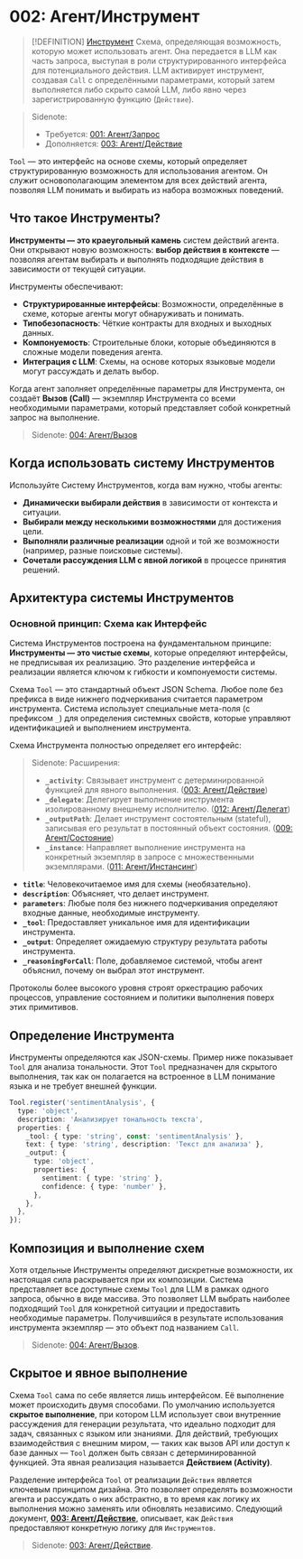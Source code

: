 # 002: Агент/Инструмент

> [!DEFINITION] [Инструмент](./000_glossary.md)
> Схема, определяющая возможность, которую может использовать агент. Она передается в LLM как часть запроса, выступая в роли структурированного интерфейса для потенциального действия. LLM активирует инструмент, создавая `Call` с определёнными параметрами, который затем выполняется либо скрыто самой LLM, либо явно через зарегистрированную функцию (`Действие`).

> Sidenote:
> - Требуется: [001: Агент/Запрос](./001_agent_request.md)
> - Дополняется: [003: Агент/Действие](./003_agent_activity.md)

`Tool` — это интерфейс на основе схемы, который определяет структурированную возможность для использования агентом. Он служит основополагающим элементом для всех действий агента, позволяя LLM понимать и выбирать из набора возможных поведений.

## Что такое Инструменты?

**Инструменты — это краеугольный камень** систем действий агента. Они открывают новую возможность: **выбор действия в контексте** — позволяя агентам выбирать и выполнять подходящие действия в зависимости от текущей ситуации.

Инструменты обеспечивают:

- **Структурированные интерфейсы**: Возможности, определённые в схеме, которые агенты могут обнаруживать и понимать.
- **Типобезопасность**: Чёткие контракты для входных и выходных данных.
- **Компонуемость**: Строительные блоки, которые объединяются в сложные модели поведения агента.
- **Интеграция с LLM**: Схемы, на основе которых языковые модели могут рассуждать и делать выбор.

Когда агент заполняет определённые параметры для Инструмента, он создаёт **Вызов (Call)** — экземпляр Инструмента со всеми необходимыми параметрами, который представляет собой конкретный запрос на выполнение.

> Sidenote: [004: Агент/Вызов](./004_agent_call.md)

## Когда использовать систему Инструментов

Используйте Систему Инструментов, когда вам нужно, чтобы агенты:

- **Динамически выбирали действия** в зависимости от контекста и ситуации.
- **Выбирали между несколькими возможностями** для достижения цели.
- **Выполняли различные реализации** одной и той же возможности (например, разные поисковые системы).
- **Сочетали рассуждения LLM с явной логикой** в процессе принятия решений.

## Архитектура системы Инструментов

### Основной принцип: Схема как Интерфейс

Система Инструментов построена на фундаментальном принципе: **Инструменты — это чистые схемы**, которые определяют интерфейсы, не предписывая их реализацию. Это разделение интерфейса и реализации является ключом к гибкости и компонуемости системы.

Схема `Tool` — это стандартный объект JSON Schema. Любое поле без префикса в виде нижнего подчеркивания считается параметром инструмента. Система использует специальные мета-поля (с префиксом `_`) для определения системных свойств, которые управляют идентификацией и выполнением инструмента.

Схема Инструмента полностью определяет его интерфейс:

> Sidenote: Расширения:
> - **`_activity`**: Связывает инструмент с детерминированной функцией для явного выполнения. ([003: Агент/Действие](./003_agent_activity.md))
> - **`_delegate`**: Делегирует выполнение инструмента изолированному внешнему исполнителю. ([012: Агент/Делегат](./012_agent_delegate.md))
> - **`_outputPath`**: Делает инструмент состоятельным (stateful), записывая его результат в постоянный объект состояния. ([009: Агент/Состояние](./009_agent_state.md))
> - **`_instance`**: Направляет выполнение инструмента на конкретный экземпляр в запросе с множественными экземплярами. ([011: Агент/Инстансинг](./011_agent_instancing.md))

- **`title`**: Человекочитаемое имя для схемы (необязательно).
- **`description`**: Объясняет, что делает инструмент.
- **`parameters`**: Любые поля без нижнего подчеркивания определяют входные данные, необходимые инструменту.
- **`_tool`**: Предоставляет уникальное имя для идентификации инструмента.
- **`_output`**: Определяет ожидаемую структуру результата работы инструмента.
- **`_reasoningForCall`**: Поле, добавляемое системой, чтобы агент объяснил, почему он выбрал этот инструмент.

Протоколы более высокого уровня строят оркестрацию рабочих процессов, управление состоянием и политики выполнения поверх этих примитивов.

## Определение Инструмента

Инструменты определяются как JSON-схемы. Пример ниже показывает `Tool` для анализа тональности. Этот `Tool` предназначен для скрытого выполнения, так как он полагается на встроенное в LLM понимание языка и не требует внешней функции.

```typescript
Tool.register('sentimentAnalysis', {
  type: 'object',
  description: 'Анализирует тональность текста',
  properties: {
    _tool: { type: 'string', const: 'sentimentAnalysis' },
    text: { type: 'string', description: 'Текст для анализа' },
    _output: {
      type: 'object',
      properties: {
        sentiment: { type: 'string' },
        confidence: { type: 'number' },
      },
    },
  },
});
```

## Композиция и выполнение схем

Хотя отдельные Инструменты определяют дискретные возможности, их настоящая сила раскрывается при их композиции. Система представляет все доступные схемы `Tool` для LLM в рамках одного запроса, обычно в виде массива. Это позволяет LLM выбрать наиболее подходящий `Tool` для конкретной ситуации и предоставить необходимые параметры. Получившийся в результате использования инструмента экземпляр — это объект под названием `Call`.

> Sidenote: [004: Агент/Вызов](./004_agent_call.md).

## Скрытое и явное выполнение

Схема `Tool` сама по себе является лишь интерфейсом. Её выполнение может происходить двумя способами. По умолчанию используется **скрытое выполнение**, при котором LLM использует свои внутренние рассуждения для генерации результата, что идеально подходит для задач, связанных с языком или знаниями. Для действий, требующих взаимодействия с внешним миром, — таких как вызов API или доступ к базе данных — `Tool` должен быть связан с детерминированной функцией. Эта явная реализация называется **Действием (Activity)**.

Разделение интерфейса `Tool` от реализации `Действия` является ключевым принципом дизайна. Это позволяет определять возможности агента и рассуждать о них абстрактно, в то время как логику их выполнения можно заменять или обновлять независимо. Следующий документ, **[003: Агент/Действие](./003_agent_activity.md)**, описывает, как `Действия` предоставляют конкретную логику для `Инструментов`.

> Sidenote: [003: Агент/Действие](./003_agent_activity.md).